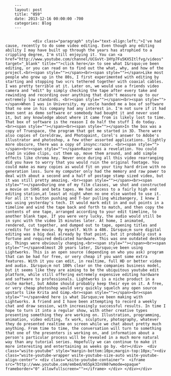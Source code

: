 
        ---
        layout: post
        title: "059"
        date: 2013-12-16 00:00:00 -700
        categories: Blog
        ---

        
				<div class="paragraph" style="text-align:left;">I've had cause, recently to do some video editing. Even though any editing ability I may have built up through the years has atrophied to a crippling degree, I'm still enjoying it. You can <a href="http://www.youtube.com/channel/UCGvVt-1HYp7Fu5KX5Itlfvg/videos" target="_blank" title="">click here</a> to see what I&rsquo;ve been editing, or you can read on to find out the what, why, and how of the project.<br><span style=""></span><br><span style=""></span>Like most people who grew up in the 80s, I first experimented with editing by starting and stopping two vcrs tethered together with coaxial cables. I was pretty terrible at it. Later on, we would use a friends video camera and "edit" by simply checking the tape after every take and rewinding and recording over anything that didn't measure up to our extremely low standards. <br><span style=""></span><br><span style=""></span>When I was in University, my uncle handed me a box of software that no one in his company had any interest in. I'm not sure if it had been sent as demo software or somebody had bought it and never used it, but any knowledge about where it came from is likely lost to time. That box of software is the reason I do half the stuff I do today. <br><span style=""></span><br><span style=""></span>In the box was a copy of Truespace, the program that got me started in 3D. There were also copies of Coreldraw, and Photopaint, Corel's answer to Adobe's illustrator and photoshop, a few other assorted applications. Slightly more obscure, there was a copy of insync:razor. <br><span style=""></span><br><span style=""></span>Razor was a revelation. You could load in video clips, cut them up, move them around, and add simple effects like chroma key. Never once during all this video rearranging did you have to worry that you would ruin the original footage. You could make as many copies as would fit on your tiny hard drive with no generation loss. Sure my computer only had the memory and raw power to deal with about a second and a half of postage stamp sized video, but it was still pretty amazing. <br><span style=""></span><br><span style=""></span>During one of my film classes, we shot and constructed a movie on SVHS and beta tapes. We had access to a fairly high end editing station,at least at night when no one else wanted to use it. For all it's button pushing and T-bar pulling whizbangery, I knew I was using yesterday's tech. It would mark edit in and out points in a timeline and wind the tape back and forth to match, and then copy the contents of one tape, arranged according to your edit timeline, to another blank tape. If you were very lucky, the audio would still be in sync with the video 15 minutes later. At home, I animated, rendered, cut together, and dumped out to tape, opening titles and credits for the movie. By myself. With a 486. I&rsquo;m sure digital editing was a big deal already by that point, but it probably cost a fortune and required dedicated hardware. This was one outdated desktop pc. Things were obviously changing.<br><span style=""></span><br><span style=""></span>Almost 20 years later, I&rsquo;ve been using Lightworks. This is an open source (depending on who you ask) program that can be had for free, or very cheap if you want some extra features. With it you can edit, in realtime, full HD or better video and audio. I&rsquo;m not 100% clear on the companies business model, but it seems like they are aiming to be the ubiquitous youtube edit platform, while still offering extremely expensive editing hardware and software to professionals. Lightworks is a niche product in a niche market, but Adobe should probably keep their eye on it. A free, or very cheap photoshop would very quickly squelch any open source upstarts like Krita and Gimp.<br><span style=""></span><br><span style=""></span>And here is what I&rsquo;ve been making with Lightworks. A friend and I have been attempting to record a weekly chat and draw session, with increasingly successful results. In time I hope to turn it into a regular show, with other creative types presenting something they are working on. Illustration, programming, animation, video editing, fx work, sculpture, photography, whatever they do presented realtime on screen while we chat about pretty much anything. From time to time, the conversation will turn to something that one of the presenters is working on, and information about a person's particular process will be revealed in a much more natural way than any tutorial series. Hopefully we can continue to make it more interesting and entertaining as weeks go by. <br></div>  <div class="wsite-youtube" style="margin-bottom:10px;margin-top:10px;"><div class="wsite-youtube-wrapper wsite-youtube-size-auto wsite-youtube-align-center"> <div class="wsite-youtube-container">  <iframe src="http://www.youtube.com/embed/mS5pk3InVA0?wmode=opaque" frameborder="0" allowfullscreen=""></iframe> </div> </div></div>

		
        